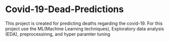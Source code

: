 # Covid-19-Dead-Predictions
This project is created for predicting deaths regarding the covid-19. For this project use the ML(Machine Learning techniques), Exploratory data analysis (EDA), preprocessinng, and hyper paramter tuning
